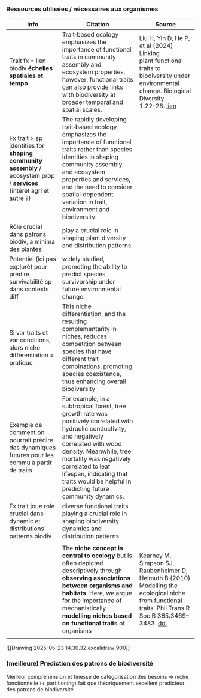 
### Ressources utilisées / nécessaires aux organismes

| Info                                                                                                                  | Citation                                                                                                                                                                                                                                                                                                               | Source                                                                                                                                                                                           |
| --------------------------------------------------------------------------------------------------------------------- | ---------------------------------------------------------------------------------------------------------------------------------------------------------------------------------------------------------------------------------------------------------------------------------------------------------------------- | ------------------------------------------------------------------------------------------------------------------------------------------------------------------------------------------------ |
| Trait fx = lien biodiv **échelles spatiales et tempo**                                                                | Trait‐based ecology emphasizes the  importance of functional traits in community assembly and ecosystem properties,  however, functional traits can also provide links with biodiversity at broader temporal  and spatial scales.                                                                                      | Liu H, Yin D, He P, et al (2024) Linking <br>plant functional traits to biodiversity under<br>environmental change. Biological Diversity<br>1:22–28.  [lien](https://doi.org/10.1002/bod2.12004) |
| Fx trait > sp identities for **shaping community assembly** / ecosystem prop / **services** (intérêt agri et autre ?) | The rapidly developing trait‐based ecology emphasizes the importance of functional traits rather than species identities in shaping  community assembly and ecosystem properties and services, and  the need to consider spatial‐dependent variation in trait, environment and biodiversity.                           |                                                                                                                                                                                                  |
| Rôle crucial dans patrons biodiv, a minima des plantes                                                                | play a crucial role in shaping plant  diversity and distribution patterns.                                                                                                                                                                                                                                             |                                                                                                                                                                                                  |
| Potentiel (ici pas exploré) pour prédire survivabilité sp dans contexts diff                                          | widely studied, promoting  the ability to predict species survivorship under future environmental change.                                                                                                                                                                                                              |                                                                                                                                                                                                  |
| Si var traits et var conditions, alors niche differentiation = pratique                                               | This niche differentiation, and  the resulting complementarity in niches, reduces competition between species that have different trait combinations, promoting  species coexistence, thus enhancing overall biodiversity                                                                                              |                                                                                                                                                                                                  |
| Exemple de comment on pourrait prédire des dynamiques futures pour les commu à partir de traits                       | For example,  in a subtropical forest, tree growth rate was positively correlated  with hydraulic conductivity, and negatively correlated with wood  density. Meanwhile, tree mortality was negatively correlated to leaf  lifespan, indicating that traits would be helpful in predicting future  community dynamics. |                                                                                                                                                                                                  |
| Fx trait joue role crucial dans dynamic et distributions patterns biodiv                                              | diverse functional traits  playing a crucial role in shaping biodiversity dynamics and distribution patterns                                                                                                                                                                                                           |                                                                                                                                                                                                  |
|                                                                                                                       |                                                                                                                                                                                                                                                                                                                        |                                                                                                                                                                                                  |
|                                                                                                                       | The **niche concept is central to ecology** but is often depicted descriptively through **observing associations between organisms and habitats**. Here, we argue for the importance of mechanistically **modelling niches based on functional traits** of organisms                                                   | Kearney M, Simpson SJ, Raubenheimer D, Helmuth B (2010) Modelling the ecological niche from functional traits. Phil Trans R Soc B 365:3469–3483. [doi](https://doi.org/10.1098/rstb.2010.0034)   |
|                                                                                                                       |                                                                                                                                                                                                                                                                                                                        |                                                                                                                                                                                                  |

![[Drawing 2025-05-23 14.30.32.excalidraw|900]]





### (meilleure) Prédiction des patrons de biodiversité

Meilleur compréhension et finesse de catégorisation des besoins => niche fonctionnelle (+ partitioning) fait que théoriquement excellent prédicteur des patrons de biodiversité
